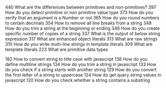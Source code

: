 440	What are the differences between primitives and non-primitives?
397	How do you detect primitive or non primitive value type
373	How do you verify that an argument is a Number or not
365	How do you round numbers to certain decimals
354	How to remove all line breaks from a string
348	How do you trim a string at the beginning or ending
346	How do you create specific number of copies of a string
337	What is the output of below string expression
317	What are enhanced object literals
313	What are raw strings
310	How do you write multi-line strings in template literals
309	What are template literals
223	What are primitive data types

182	How to convert string to title case with javascript
138	How do you define multiline strings
134	How do you trim a string in javascript
133	How do you check if a string starts with another string
129	How do you convert the first letter of a string to uppercase
124	How do get query string values in javascript
120	How do you check whether a string contains a substring